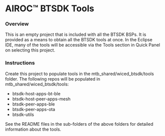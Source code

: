 # AIROC&#8482; BTSDK Tools

### Overview

This is an empty project that is included with all the BTSDK BSPs. It is provided as a means to obtain all the BTSDK tools at once. In the Eclipse IDE, many of the tools will be accessible via the Tools section in Quick Panel on selecting this project.

### Instructions

Create this project to populate tools in the mtb\_shared/wiced\_btsdk/tools folder. The following repos will be populated in mtb\_shared/wiced\_btsdk/tools:

- btsdk-host-apps-bt-ble
- btsdk-host-peer-apps-mesh
- btsdk-peer-apps-ble
- btsdk-peer-apps-ota
- btsdk-utils

See the README files in the sub-folders of the above folders for detailed information about the tools.
